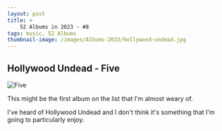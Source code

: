 ```yaml
---
layout: post 
title: >
    52 Albums in 2023 - #8
tags: music, 52 Albums
thumbnail-image: /images/Albums-2023/hollywood-undead.jpg
---
```


## Hollywood Undead - Five

![Five](/images/Albums-2023/hollywood-undead.jpg)

This might be the first album on the list that I'm almost weary of. 

I've heard of Hollywood Undead and I don't think it's something that I'm going to particularly enjoy.